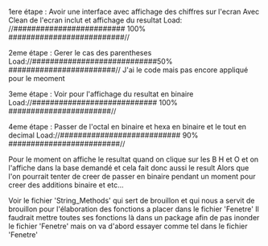 



1ere étape : Avoir une interface avec affichage des chiffres sur l'ecran 
Avec Clean de l'ecran inclut et affichage du resultat
Load: //######################### 100% ##########################//

2eme étape : Gerer le cas des parentheses 
Load://############################50% ########################//
J'ai le code mais pas encore appliqué pour le meoment 

3eme étape : Voir pour l'affichage du resultat en binaire 
Load://############################ 100% #######################//

4eme étape : Passer de l'octal en binaire et hexa en binaire et le tout en decimal
Load://########################### 90% #########################//




Pour le moment on affiche le resultat quand on clique sur les B H et O et on
l'affiche dans la base demandé et cela fait donc aussi le result 
Alors que l'on pourrait tenter de creer de passer en binaire pendant un moment
pour creer des additions binaire et etc...



Voir le fichier 'String_Methods' qui sert de brouillon et qui nous a servit de brouillon pour l'élaboration des fonctions a placer dans le fichier 'Fenetre'
Il faudrait mettre toutes ses fonctions là dans un package afin de pas inonder le fichier 'Fenetre' mais on va d'abord essayer comme tel dans le fichier 'Fenetre' 
